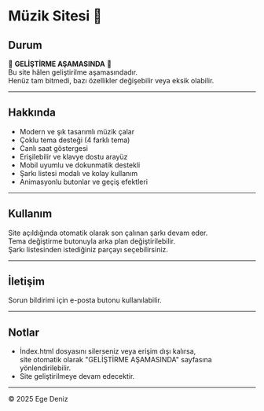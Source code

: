 # Müzik Sitesi 🎵

## Durum

🚧 **GELİŞTİRME AŞAMASINDA** 🚧  
Bu site hâlen geliştirilme aşamasındadır.  
Henüz tam bitmedi, bazı özellikler değişebilir veya eksik olabilir.

---

## Hakkında

- Modern ve şık tasarımlı müzik çalar  
- Çoklu tema desteği (4 farklı tema)  
- Canlı saat göstergesi  
- Erişilebilir ve klavye dostu arayüz  
- Mobil uyumlu ve dokunmatik destekli  
- Şarkı listesi modalı ve kolay kullanım  
- Animasyonlu butonlar ve geçiş efektleri

---

## Kullanım

Site açıldığında otomatik olarak son çalınan şarkı devam eder.  
Tema değiştirme butonuyla arka plan değiştirilebilir.  
Şarkı listesinden istediğiniz parçayı seçebilirsiniz.

---

## İletişim

Sorun bildirimi için e-posta butonu kullanılabilir.

---

## Notlar

- İndex.html dosyasını silerseniz veya erişim dışı kalırsa,  
  site otomatik olarak "GELİŞTİRME AŞAMASINDA" sayfasına yönlendirilebilir.  
- Site geliştirilmeye devam edecektir.

---

© 2025 Ege Deniz  
